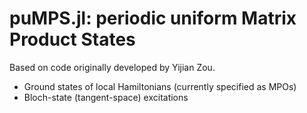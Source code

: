 # puMPS.jl: periodic uniform Matrix Product States
Based on code originally developed by Yijian Zou.

* Ground states of local Hamiltonians (currently specified as MPOs)
* Bloch-state (tangent-space) excitations

